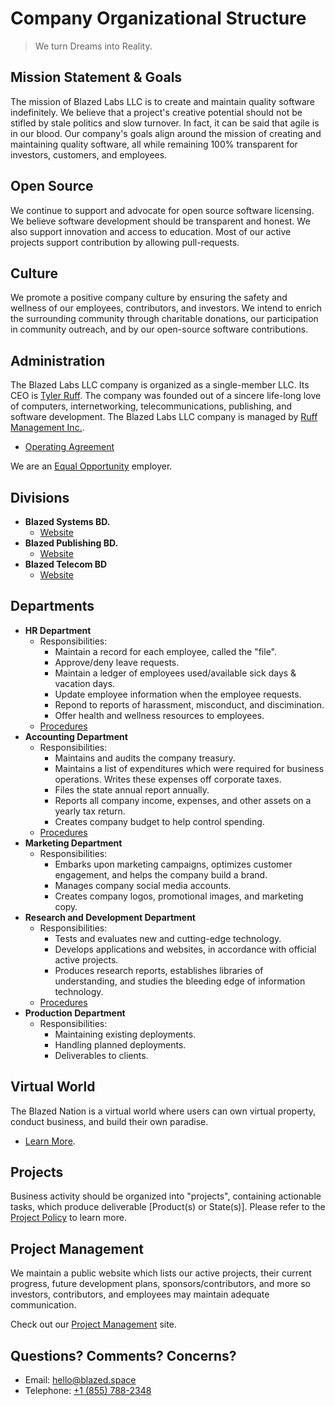 # Company Organizational Structure

> We turn Dreams into Reality.

## Mission Statement & Goals
The mission of Blazed Labs LLC is to create and maintain quality software indefinitely. We believe that a project's creative potential
should not be stifled by stale politics and slow turnover. In fact, it can be said that agile is in our blood. Our company's goals 
align around the mission of creating and maintaining quality software, all while remaining 100% transparent for investors, customers, and employees.

## Open Source
We continue to support and advocate for open source software licensing. We believe software development should be transparent and honest. We also support innovation and access to education. Most of our active projects support contribution by allowing pull-requests. 

## Culture
We promote a positive company culture by ensuring the safety and wellness of our employees, contributors, and investors. We intend to enrich the surrounding community through charitable donations, our participation in community outreach, and by our open-source software contributions.      

## Administration
The Blazed Labs LLC company is organized as a single-member LLC. Its CEO is [Tyler Ruff](https://tyler-ruff.com/).
The company was founded out of a sincere life-long love of computers, internetworking, telecommunications, publishing,
and software development. The Blazed Labs LLC company is managed by [Ruff Management Inc.](https://ruff-manage.com/).

- [Operating Agreement](https://github.com/blazed-labs/blazed-labs/blob/main/policy/operating.md)

We are an [Equal Opportunity](https://www.blazedlabs.com/eeo/) employer.

## Divisions
- **Blazed Systems BD.**
  - [Website](https://blazed.systems/)
- **Blazed Publishing BD.**
  - [Website](https://blazed.xyz/)
- **Blazed Telecom BD**
  - [Website](https://blazed.tel/)

## Departments
- **HR Department**
  - Responsibilities:
    - Maintain a record for each employee, called the "file".
    - Approve/deny leave requests.
    - Maintain a ledger of employees used/available sick days & vacation days.
    - Update employee information when the employee requests.
    - Repond to reports of harassment, misconduct, and discimination.
    - Offer health and wellness resources to employees.
  - [Procedures](https://github.com/blazed-labs/blazed-labs/blob/main/procedures/human-resources.md)
- **Accounting Department**
  - Responsibilities:
    - Maintains and audits the company treasury.
    - Maintains a list of expenditures which were required for business operations. Writes these expenses off corporate taxes.
    - Files the state annual report annually.
    - Reports all company income, expenses, and other assets on a yearly tax return.
    - Creates company budget to help control spending.
  - [Procedures](https://github.com/blazed-labs/blazed-labs/blob/main/procedures/accounting.md)
- **Marketing Department**
  - Responsibilities:
    - Embarks upon marketing campaigns, optimizes customer engagement, and helps the company build a brand.
    - Manages company social media accounts.
    - Creates company logos, promotional images, and marketing copy.
- **Research and Development Department**
  - Responsibilities:
    - Tests and evaluates new and cutting-edge technology.
    - Develops applications and websites, in accordance with official active projects.
    - Produces research reports, establishes libraries of understanding, and studies the bleeding edge of information technology.
  - [Procedures](https://github.com/blazed-labs/blazed-labs/blob/main/procedures/research-development.md)
- **Production Department**
  - Responsibilities:
    - Maintaining existing deployments.
    - Handling planned deployments.
    - Deliverables to clients.

## Virtual World
The Blazed Nation is a virtual world where users can own virtual property, conduct business, and build their own paradise.
- [Learn More](https://github.com/blazed-labs/blazed-labs/blob/main/policy/blazed-nation.md).

## Projects
Business activity should be organized into "projects", containing actionable tasks, which produce deliverable [Product(s) or State(s)].
Please refer to the [Project Policy](https://github.com/blazed-labs/blazed-labs/blob/main/policy/projects.md) to learn more.

## Project Management
We maintain a public website which lists our active projects, their current progress, future development plans, sponsors/contributors, and more so investors, contributors, and employees may maintain adequate communication. 

Check out our [Project Management](https://blazed.quest/) site.

## Questions? Comments? Concerns?
* Email: [hello@blazed.space](mailto:hello@blazed.space)
* Telephone: [+1 (855) 788-2348](tel:+18557882348)